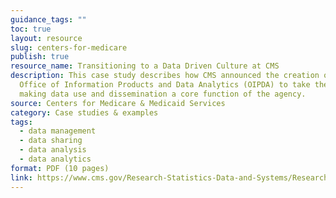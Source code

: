 ```yaml
---
guidance_tags: ""
toc: true
layout: resource
slug: centers-for-medicare
publish: true
resource_name: Transitioning to a Data Driven Culture at CMS
description: This case study describes how CMS announced the creation of the
  Office of Information Products and Data Analytics (OIPDA) to take the lead in
  making data use and dissemination a core function of the agency.
source: Centers for Medicare & Medicaid Services
category: Case studies & examples
tags:
  - data management
  - data sharing
  - data analysis
  - data analytics
format: PDF (10 pages)
link: https://www.cms.gov/Research-Statistics-Data-and-Systems/Research/ResearchGenInfo/Downloads/CMS-Data-and-Information-Products.pdf
---
```

